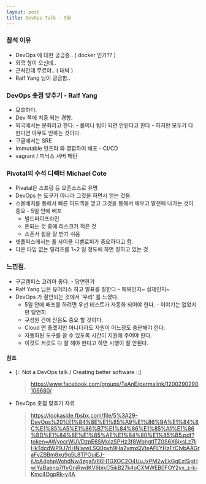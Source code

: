```yaml
---
layout: post
title: DevOps Talk - 5월
---
```


### 참석 이유
  * DevOps 에 대한 궁금증.. ( docker 인가?? )
  * 외쿡 형이 오신데.. 
  * 근처인데 무료야.. ( 대박 )
  * Ralf Yang 님이 궁금함..

### DevOps 촛점 맞추기 - Ralf Yang
  * 모호하다.
  * Dev 쪽에 치중 되는 경향.
  * 외국에서는 문화라고 한다. - 롤이나 팀이 되면 안된다고 한다 - 하지만 모두가 다 한다면 아무도 안하는 것이다.
  * 구글에서는 SRE
  * Immutable 인프라 와 결합하여 배포 - CI/CD   
  * vagrant / 피닉스 서버 패턴
    
### Pivotal의 수석 디렉터 Michael Cote
  * Pivatal은 스프링 등 오픈소스로 유명
  * DevOps 는 도구가 아니라 그것을 하면서 얻는 것들.
  * 스몰배치를 통해서 빠른 피드백을 얻고 그것을 통해서 배우고 발전해 나가는 것이 중요 - 5일 안에 배포
    * 빌드파이프라인 
    * 돈되는 것 중에 리스크가 적은 것
    * 스폰서 쉽을 잘 받기 쉬움    
  * 넷플릭스에서는 풀 사이클 디벨로퍼가 중요하다고 함.
  * 다운 타임 없는 릴리즈를 1~2 일 정도에 하면 잘하고 있는 것 
    
### 느낀점.    
  * 구글캠퍼스 코리아 좋다. - 당연한가
  * Ralf Yang 님은 유머러스 하고 발표를 잘한다 - 페북인지~ 실제인지~
  * DevOps 가 잘안되는 것에서 '우리' 를 느꼈다.
     * 5일 안에 배포를 하려면 우선 테스트가 자동화 되어야 한다. - 이야기는 없었지만 당연히
     * 구성원 간에 믿음도 중요 할 것이다.     
     * Cloud 면 좋겠지만 아니더라도 자원이 어느정도 충분해야 한다.     
     * 자동화된 도구를 쓸 수 있도록 시간이 지원해 주어야 한다.     
     * 이것도 저것도 다 잘 해야 한다고 하면 시행이 잘 안된다.
        
#### 참조

   * [:: Not a DevOps talk / Creating better software ::]
     > <https://www.facebook.com/groups/TeAnE/permalink/1200290290106680/>
    
   * DevOps 촛점 맞추기 자료
     > <https://lookaside.fbsbx.com/file/5%3A29-DevOps%20%E1%84%8E%E1%85%A9%E1%86%BA%E1%84%8C%E1%85%A5%E1%86%B7%E1%84%86%E1%85%A1%E1%86%BD%E1%84%8E%E1%85%AE%E1%84%80%E1%85%B5.pdf?token=AWyocrWUVDzpE6SMoIzSPHz3f8WbhgtlTZ0S6X6jxsLz7ljHkTdcdWP9J7rlHNlwwLSQ0pvh9Ha2vmxQVteAFLYHzFrCIvbAAGraFyZBBm8xu9g5L8TPOuiEJ-iUpA4phpWohdNw4zgalV66H1GXOC2O4UuJxPM2wEkGqExlSigHwiYaBaenq7ffyGnjRwdKV6bikC5jkB27k4oCXMWEB0FOY2yx_z-k-Kmc4OgpRk-y4A>
     